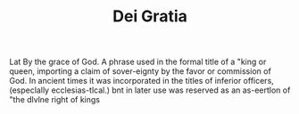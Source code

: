 ---
title: Dei Gratia
letter: D
permalink: "/definitions/bld-dei-gratia.html"
body: Lat By the grace of God. A phrase used in the formal title of a "king or queen,
  importing a claim of sover-eignty by the favor or commission of God. In ancient
  times it was incorporated in the titles of inferior officers, (especlally ecclesias-tlcal.)
  bnt in later use was reserved as an as-eertlon of "the dlvlne right of kings
published_at: '2018-07-07'
source: Black's Law Dictionary 2nd Ed (1910)
layout: post
---